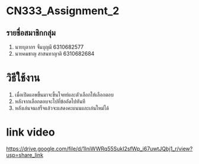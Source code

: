 # CN333_Assignment_2

## รายชื่อสมาชิกกลุ่ม

1. นายบุลากร จั่นบุญมี 6310682577
2. นายคมชาญ สาสนทาญาติ 6310682684

# วิธีใช้งาน

1. เมื่อเปิดแอพขึ้นมาจะขึ้นโจทย์และตัวเลือกให้เลือกตอบ
2. หลังจากเลือกตอบจะไปที่ข้อถัดไปทันที
3. หลังเล่นจนเสร็จแล้วจะแสดงคะแนนและเล่นใหม่ได้

# link video
https://drive.google.com/file/d/1IniWWRq55SukI2sfWp_i67uwtJQbj1_r/view?usp=share_link
